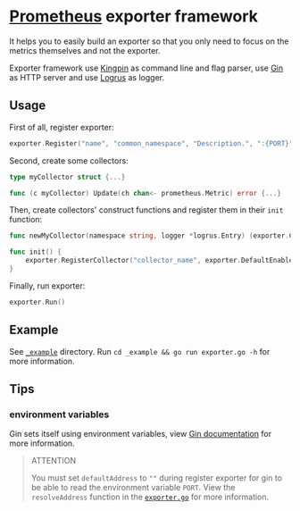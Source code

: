 # [Prometheus](https://github.com/prometheus/prometheus) exporter framework

It helps you to easily build an exporter so that you only need to focus on the metrics themselves and not the exporter.

Exporter framework use [Kingpin](https://github.com/alecthomas/kingpin) as command line and flag parser, use [Gin](https://github.com/gin-gonic/gin) as HTTP server and use [Logrus](https://github.com/sirupsen/logrus) as logger.

## Usage

First of all, register exporter:

```go
exporter.Register("name", "common_namespace", "Description.", ":{PORT}", logrusLogger)
```

Second, create some collectors:

```go
type myCollector struct {...}

func (c myCollector) Update(ch chan<- prometheus.Metric) error {...}
```

Then, create collectors' construct functions and register them in their `init` function:

```go
func newMyCollector(namespace string, logger *logrus.Entry) (exporter.Collector, error) {...}

func init() {
    exporter.RegisterCollector("collector_name", exporter.DefaultEnabled, newMyCollector)
}
```

Finally, run exporter:

```go
exporter.Run()
```

## Example

See [`_example`](https://github.com/rea1shane/exporter/tree/main/_example) directory. Run `cd _example && go run exporter.go -h` for more information.

## Tips

### environment variables

Gin sets itself using environment variables, view [Gin documentation](https://github.com/gin-gonic/gin#documentation) for more information.

> ATTENTION
>
> You must set `defaultAddress` to `""` during register exporter for gin to be able to read the environment variable `PORT`. View the `resolveAddress` function in the [`exporter.go`](https://github.com/rea1shane/exporter/blob/main/exporter.go) for more information.
